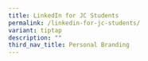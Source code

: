 ```yaml
---
title: LinkedIn for JC Students
permalink: /linkedin-for-jc-students/
variant: tiptap
description: ""
third_nav_title: Personal Branding
---
```

